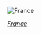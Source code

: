 
![France](https://www.gstatic.com/prettyearth/assets/full/1505.jpg)

*[France](https://www.google.com/maps/@48.866839,2.310347,17z/data=!3m1!1e3)*
